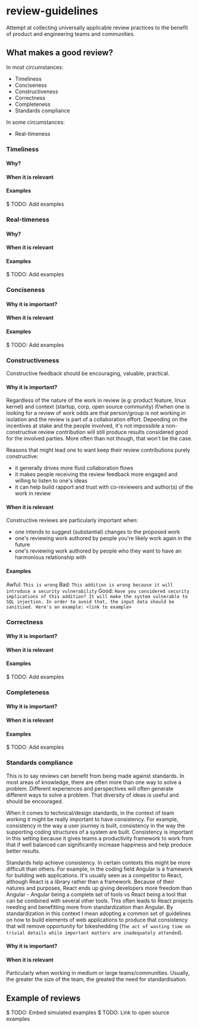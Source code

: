 # review-guidelines

Attempt at collecting universally applicable review practices to the benefit of product and engineering teams and communities.

## What makes a good review?

In most circumstances:

 - Timeliness
 - Conciseness
 - Constructiveness
 - Correctness
 - Completeness
 - Standards compliance
 
 In some circumstances:
 - Real-timeness
 
### Timeliness
 
#### Why?

#### When it is relevant

#### Examples
$ TODO: Add examples

### Real-timeness
 
#### Why?

#### When it is relevant

#### Examples
$ TODO: Add examples

### Conciseness
 
#### Why it is important?

#### When it is relevant

#### Examples
$ TODO: Add examples

### Constructiveness

Constructive feedback should be encouraging, valuable, practical.
 
#### Why it is important?
Regardless of the nature of the work in review (e.g: product feature, linux kernel) and context (startup, corp, open source community) if/when one is looking for a review of work odds are that person/group is not working in isolation and the review is part of a collaboration effort. Depending on the incentives at stake and the people involved, it's not impossible a non-constructive review contribution will still produce results considered good for the involved parties. More often than not though, that won't be the case.

Reasons that might lead one to want keep their review contributions purely constructive:
 - it generally drives more fluid collaboration flows
 - it makes people receiving the review feedback more engaged and willing to listen to one's ideas
 - it can help build rapport and trust with co-reviewers and author(s) of the work in review

#### When it is relevant
Constructive reviews are particularly important when:
 - one intends to suggest (substantial) changes to the proposed work
 - one's reviewing work authored by people you're likely work again in the future
 - one's reviewing work authored by people who they want to have an harmonious relationship with

#### Examples
Awful: `This is wrong`
Bad: `This addition is wrong because it will introduce a security vulnerability`
Good: `Have you considered security implications of this addition? It will make the system vulnerable to SQL injection. In order to avoid that, the input data should be sanitised. Here's an example: <link to example>`

### Correctness
 
#### Why it is important?

#### When it is relevant

#### Examples
$ TODO: Add examples

### Completeness
 
#### Why it is important?

#### When it is relevant

#### Examples
$ TODO: Add examples

### Standards compliance

This is to say reviews can benefit from being made against standards. In most areas of knowledge, there are often more than one way to solve a problem. Different experiences and perspectives will often generate different ways to solve a problem. That diversity of ideas is useful and should be encouraged.

When it comes to technical/design standards, in the context of team working it might be really important to have consistency. For example, consistency in the way a user journey is built, consistency in the way the supporting coding structures of a system are built. Consistency is important in this setting because it gives teams a productivity framework to work from that if well balanced can significantly increase happiness and help produce better results.

Standards help achieve consistency. In certain contexts this might be more difficult than others. For example, in the coding field Angular is a framework for building web applications. It's usually seen as a competitor to React, although React is a library rather than a framework. Because of their natures and purposes, React ends up giving developers more freedom than Angular - Angular being a complete set of tools vs React being a tool that can be combined with several other tools. This often leads to React projects needing and benefitting more from standardization than Angular. By standardization in this context I mean adopting a common set of guidelines on how to build elements of web applications to produce that consistency that will remove opportunity for bikeshedding (`The act of wasting time on trivial details while important matters are inadequately attended`).
#### Why it is important?


#### When it is relevant
Particularly when working in medium or large teams/communities. Usually, the greater the size of the team, the greated the need for standardisation.


## Example of reviews

$ TODO: Embed simulated examples
$ TODO: Link to open source examples

